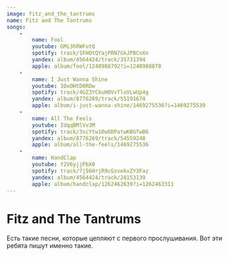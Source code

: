```yaml
---
image: fitz_and_the_tantrums
name: Fitz and The Tantrums
songs:
    -
        name: Fool
        youtube: GMi3hRWFutQ
        spotify: track/1FHOtQYajPRN7GkJPBCnXn
        yandex: album/4564424/track/35731394
        apple: album/fool/1248988792?i=1248988878
    -
        name: I Just Wanna Shine
        youtube: 1OxOHtD0RDw
        spotify: track/4GZ3YCkuH0VvTluVLwUp4g
        yandex: album/8776269/track/55191674
        apple: album/i-just-wanna-shine/1469275536?i=1469275539
    -
        name: All The Feels
        youtube: IUqqBMlVv3M
        spotify: track/3scYtw10wODPatwKBGTwB6
        yandex: album/8776269/track/54559248
        apple: album/all-the-feels/1469275536
    -
        name: HandClap
        youtube: Y2V6yjjPbX0
        spotify: track/7j56HrjR9cGzvekvZY3Faz
        yandex: album/4564424/track/28153139
        apple: album/handclap/1262462639?i=1262463311
---
```

# Fitz and The Tantrums

Есть такие песни, которые цепляют с первого прослушивания.
Вот эти ребята пишут именно такие.